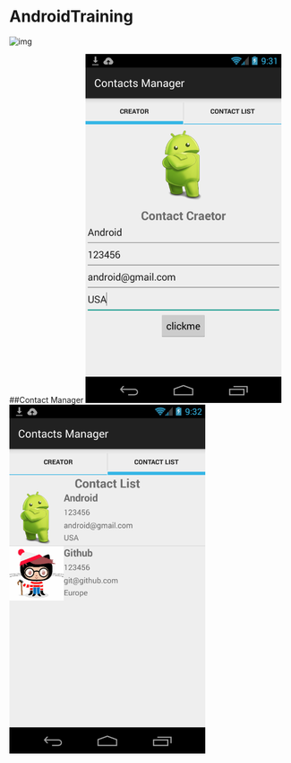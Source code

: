 # AndroidTraining
![img](http://media2.giga.de/2013/05/Opera_Android-robog.png)

##Contact Manager
<img src="./image/demo1.png" alt="alt text" width="350">
<img src="./image/demo2.png" alt="alt text" width="350">

 
